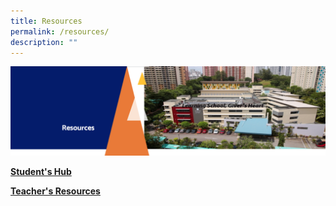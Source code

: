 ```yaml
---
title: Resources
permalink: /resources/
description: ""
---
```

<img src="/images/Resourcesheader.png">
<p><strong><a href="/resources/students-hub/links-and-helpdesk" target="">Student's Hub</a></strong></p>
<p><strong><a href="/resources/teachers-resources" target="">Teacher's Resources</a></strong></p>